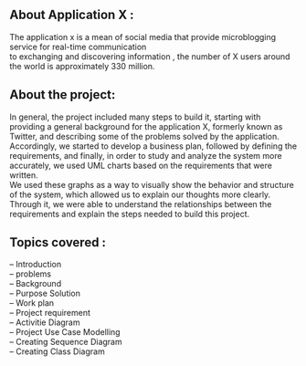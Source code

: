 <h2> About Application X : </h2>
<p> The application x is a mean of social media that provide microblogging service for real-time communication <br> to exchanging and discovering information , the number of X users around the world is approximately 330 million. </p>

<h2> About the project: </h2>

In general, the project included many steps to build it, starting with providing a general background for the application X, formerly known as Twitter, and describing some of the problems solved by the application. <br>
Accordingly, we started to develop a business plan, followed by defining the requirements, and finally, in order to study and analyze the system more accurately, we used UML charts based on the requirements that were written.<br>
We used these graphs as a way to visually show the behavior and structure of the system, which allowed us to explain our thoughts more clearly. Through it, we were able to understand the relationships between the requirements and explain the steps needed to build this project.

<h2> Topics covered : </h2>

– Introduction <br>
– problems <br>
– Background <br>
– Purpose Solution<br>
– Work plan <br>
– Project requirement <br>
– Activitie Diagram <br>
– Project Use Case Modelling <br>
– Creating Sequence Diagram <br>
– Creating Class Diagram <br>
